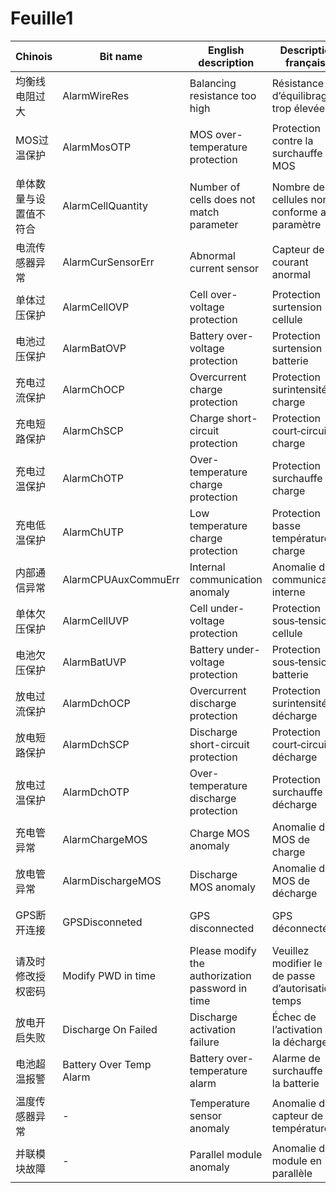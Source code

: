 # Feuille1

|Chinois|Bit name|English description|Description française|0 : Normal|BIT|
|---|---|---|---|---|---|
|均衡线电阻过大|AlarmWireRes|Balancing resistance too high|Résistance d’équilibrage trop élevée|1: fault ; 0: normal|0|
|MOS过温保护|AlarmMosOTP|MOS over-temperature protection|Protection contre la surchauffe du MOS|1: fault ; 0: normal|1|
|单体数量与设置值不符合|AlarmCellQuantity|Number of cells does not match parameter|Nombre de cellules non conforme au paramètre|1: fault ; 0: normal|2|
|电流传感器异常|AlarmCurSensorErr|Abnormal current sensor|Capteur de courant anormal|1: fault ; 0: normal|3|
|单体过压保护|AlarmCellOVP|Cell over-voltage protection|Protection surtension cellule|1: fault ; 0: normal|4|
|电池过压保护|AlarmBatOVP|Battery over-voltage protection|Protection surtension batterie|1: fault ; 0: normal|5|
|充电过流保护|AlarmChOCP|Overcurrent charge protection|Protection surintensité en charge|1: fault ; 0: normal|6|
|充电短路保护|AlarmChSCP|Charge short-circuit protection|Protection court‑circuit en charge|1: fault ; 0: normal|7|
|充电过温保护|AlarmChOTP|Over-temperature charge protection|Protection surchauffe en charge|1: fault ; 0: normal|8|
|充电低温保护|AlarmChUTP|Low temperature charge protection|Protection basse température en charge|1: fault ; 0: normal|9|
|内部通信异常|AlarmCPUAuxCommuErr|Internal communication anomaly|Anomalie de communication interne|1: fault ; 0: normal|10|
|单体欠压保护|AlarmCellUVP|Cell under-voltage protection|Protection sous‑tension cellule|1: fault ; 0: normal|11|
|电池欠压保护|AlarmBatUVP|Battery under-voltage protection|Protection sous‑tension batterie|1: fault ; 0: normal|12|
|放电过流保护|AlarmDchOCP|Overcurrent discharge protection|Protection surintensité en décharge|1: fault ; 0: normal|13|
|放电短路保护|AlarmDchSCP|Discharge short-circuit protection|Protection court‑circuit en décharge|1: fault ; 0: normal|14|
|放电过温保护|AlarmDchOTP|Over-temperature discharge protection|Protection surchauffe en décharge|1: fault ; 0: normal|15|
|充电管异常|AlarmChargeMOS|Charge MOS anomaly|Anomalie du MOS de charge|1: fault ; 0: normal|16|
|放电管异常|AlarmDischargeMOS|Discharge MOS anomaly|Anomalie du MOS de décharge|1: fault ; 0: normal|17|
|GPS断开连接|GPSDisconneted|GPS disconnected|GPS déconnecté|1: fault ; 0: normal|18|
|请及时修改授权密码|Modify PWD in time|Please modify the authorization password in time|Veuillez modifier le mot de passe d’autorisation à temps|1: fault ; 0: normal|19|
|放电开启失败|Discharge On Failed|Discharge activation failure|Échec de l’activation de la décharge|1: fault ; 0: normal|20|
|电池超温报警|Battery Over Temp Alarm|Battery over-temperature alarm|Alarme de surchauffe de la batterie|1: fault ; 0: normal|21|
|温度传感器异常|-|Temperature sensor anomaly|Anomalie du capteur de température|-|-|
|并联模块故障|-|Parallel module anomaly|Anomalie du module en parallèle|-|-|

